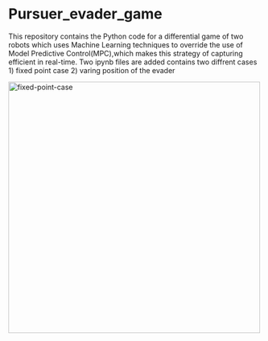 # Pursuer_evader_game
This repository contains the Python code for a differential game of two robots which uses Machine Learning techniques to override the use of Model Predictive Control(MPC),which makes this strategy of capturing efficient in real-time. 
Two ipynb files are added contains two diffrent cases 1) fixed point case 2) varing position of the evader









<img width="500" alt="fixed-point-case" src="https://github.com/ANKITSINGH47/Pursuer_evader_game/assets/47277960/d5add790-08d8-461f-b038-9c92be17b125">


